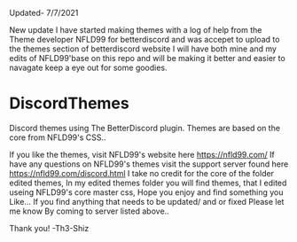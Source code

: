 Updated- 7/7/2021


New update I have started making themes with a log of help from the Theme developer NFLD99 for betterdiscord and was accepet to upload to the themes section of betterdiscord website I will have both mine and my edits of NFLD99'base on this repo and will be making it better and easier to navagate keep a eye out for some goodies.

# DiscordThemes
Discord themes using The BetterDiscord plugin. Themes are based on the core from NFLD99's CSS..

If you like the themes, visit NFLD99's website here https://nfld99.com/  If have any questions on NFLD99's themes visit the support server found here https://nfld99.com/discord.html
 I take no credit for the core of the folder edited themes, In my edited themes folder you will find themes, that I edited useing NFLD99's core master css, Hope you enjoy and find something you Like... If you find anything that needs to be updated/ and or fixed Please let me know By coming to server listed above..

 Thank you!
   -Th3-Shiz

